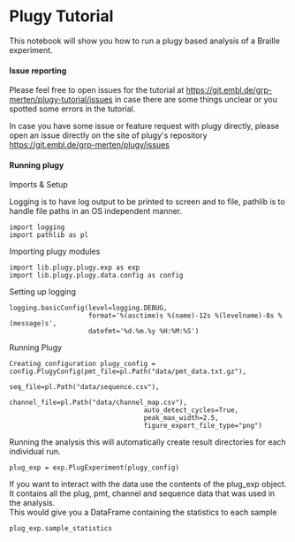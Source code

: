 # Plugy Tutorial
This notebook will show you how to run a plugy based analysis of a Braille experiment.

#### Issue reporting
Please feel free to open issues for the tutorial at https://git.embl.de/grp-merten/plugy-tutorial/issues
in case there are some things unclear or you spotted some errors in the tutorial.

In case you have some issue or feature request with plugy directly, please open an issue
directly on the site of plugy's repository https://git.embl.de/grp-merten/plugy/issues 

#### Running plugy

Imports & Setup

Logging is to have log output to be printed to screen and to file,
pathlib is to handle file paths in an OS independent manner. 
```
import logging
import pathlib as pl
```
Importing plugy modules
```
import lib.plugy.plugy.exp as exp
import lib.plugy.plugy.data.config as config
```
Setting up logging 
```
logging.basicConfig(level=logging.DEBUG,
                    format='%(asctime)s %(name)-12s %(levelname)-8s %(message)s',
                    datefmt='%d.%m.%y %H:%M:%S')
```
Running Plugy
```
Creating configuration plugy_config = config.PlugyConfig(pmt_file=pl.Path("data/pmt_data.txt.gz"),
                                  seq_file=pl.Path("data/sequence.csv"),
                                  channel_file=pl.Path("data/channel_map.csv"),
                                  auto_detect_cycles=True,
                                  peak_max_width=2.5,
                                  figure_export_file_type="png")
```
Running the analysis
this will automatically create result directories for each individual run.
```
plug_exp = exp.PlugExperiment(plugy_config)
```
If you want to interact with the data use the contents of the plug_exp object. 
It contains all the plug, pmt, channel and sequence data that was used in the analysis.  
This would give you a DataFrame containing the statistics to each sample

```
plug_exp.sample_statistics
```

